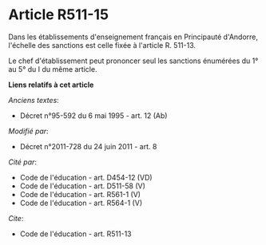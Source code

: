 # Article R511-15

Dans les établissements d'enseignement français en Principauté d'Andorre, l'échelle des sanctions est celle fixée à l'article
R. 511-13. 

Le chef d'établissement peut prononcer seul les sanctions énumérées du 1° au 5° du I du même article.

**Liens relatifs à cet article**

_Anciens textes_:

  - Décret n°95-592 du 6 mai 1995 - art. 12 (Ab)

_Modifié par_:

  - Décret n°2011-728 du 24 juin 2011 - art. 8

_Cité par_:

  - Code de l'éducation - art. D454-12 (VD)
  - Code de l'éducation - art. D511-58 (V)
  - Code de l'éducation - art. R561-1 (V)
  - Code de l'éducation - art. R564-1 (V)

_Cite_:

  - Code de l'éducation - art. R511-13
